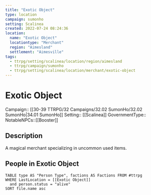 ```yaml
---
title: "Exotic Object"
type: location
campaign: sumonho
setting: Scalinea
created: 2022-07-24 08:24:36
location:
  name: "Exotic Object"
  locationtype: "Merchant"
  region: "Aimesland"
  settlement: "Aimesville"
tags:
  - ttrpg/setting/scalinea/location/region/aimesland
  - ttrpg/campaign/sumonho
  - ttrpg/setting/scalinea/location/merchant/exotic-object
---
```

# Exotic Object

Campaign:: [[30-39 TTRPG/32 Campaigns/32.02 SumonHo/32.02 SumonHo|34.01 SumonHo]]
Setting:: [[Scalinea]]
GovernmentType::
NotableNPCs::[[Booster]]

## Description

A magical merchant specializing in uncommon used items.

## People in Exotic Object

```dataview
TABLE type AS "Person Type", factions AS Factions FROM #ttrpg 
WHERE LastLocation = [[Exotic Object]]
  and person.status = "alive"
SORT file.name asc
```



